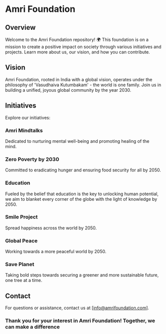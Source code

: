 # Amri Foundation

## Overview

Welcome to the Amri Foundation repository! 🌍 This foundation is on a mission to create a positive impact on society through various initiatives and projects. Learn more about us, our vision, and how you can contribute.

## Vision

Amri Foundation, rooted in India with a global vision, operates under the philosophy of 'Vasudhaiva Kutumbakam' - the world is one family. Join us in building a unified, joyous global community by the year 2030.

## Initiatives

Explore our initiatives:

### Amri Mindtalks

Dedicated to nurturing mental well-being and promoting healing of the mind.

### Zero Poverty by 2030

Committed to eradicating hunger and ensuring food security for all by 2050.

### Education

Fueled by the belief that education is the key to unlocking human potential, we aim to blanket every corner of the globe with the light of knowledge by 2050.

### Smile Project

Spread happiness across the world by 2050.

### Global Peace

Working towards a more peaceful world by 2050.

### Save Planet

Taking bold steps towards securing a greener and more sustainable future, one tree at a time.


## Contact

For questions or assistance, contact us at [info@amrifoundation.com].

### Thank you for your interest in Amri Foundation! Together, we can make a difference
